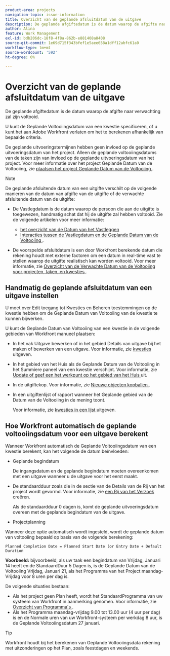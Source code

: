 ```yaml
---
product-area: projects
navigation-topic: issue-information
title: Overzicht van de geplande afsluitdatum van de uitgave
description: De geplande afgiftedatum is de datum waarop de afgifte naar verwachting zal zijn voltooid.
author: Alina
feature: Work Management
exl-id: bdb206dc-18f8-4f8a-862b-e881408a8408
source-git-commit: 1e69d715f343bfef1e5aee658a1dff12abfc61a0
workflow-type: tm+mt
source-wordcount: '592'
ht-degree: 0%

---
```


# Overzicht van de geplande afsluitdatum van de uitgave

De geplande afgiftedatum is de datum waarop de afgifte naar verwachting zal zijn voltooid.

U kunt de Geplande Voltooiingsdatum van een kwestie specificeren, of u kunt het aan Adobe Workfront verlaten om het te berekenen afhankelijk van bepaalde criteria.

De geplande uitvoeringstermijnen hebben geen invloed op de geplande uitvoeringsdatum van het project. Alleen de geplande voltooiingsdatums van de taken zijn van invloed op de geplande uitvoeringsdatum van het project. Voor meer informatie over het project Geplande Datum van de Voltooiing, zie [ plaatsen het project Geplande Datum van de Voltooiing ](../../../manage-work/projects/planning-a-project/project-planned-completion-date.md).

>[!NOTE]
>
>De geplande afsluitende datum van een uitgifte verschilt op de volgende manieren van de datum van afgifte van de uitgifte of de verwachte afsluitende datum van de uitgifte:
>
>* De Vastlegdatum is de datum waarop de persoon die aan de uitgifte is toegewezen, handmatig schat dat hij de uitgifte zal hebben voltooid. Zie de volgende artikelen voor meer informatie:
>
>   * [ het overzicht van de Datum van het Vastleggen ](../../../manage-work/projects/updating-work-in-a-project/overview-of-commit-dates.md)
>   * [ Interacties tussen de Vastlegdatum en de Geplande Datum van de Voltooiing ](../../../manage-work/projects/updating-work-in-a-project/interactions-between-commit-and-planned-completion-dates.md).
>
>* De voorspelde afsluitdatum is een door Workfront berekende datum die rekening houdt met externe factoren om een datum in real-time vast te stellen waarop de uitgifte realistisch kan worden voltooid. Voor meer informatie, zie [ Overzicht van de Verwachte Datum van de Voltooiing voor projecten, taken, en kwesties ](../../../manage-work/projects/planning-a-project/project-projected-completion-date.md).
>

## Handmatig de geplande afsluitdatum van een uitgave instellen

U moet over Edit toegang tot Kwesties en Beheren toestemmingen op de kwestie hebben om de Geplande Datum van Voltooiing van de kwestie te kunnen bijwerken.

U kunt de Geplande Datum van Voltooiing van een kwestie in de volgende gebieden van Workfront manueel plaatsen:

* In het vak Uitgave bewerken of in het gebied Details van uitgave bij het maken of bewerken van een uitgave. Voor informatie, zie [ kwesties ](../../../manage-work/issues/manage-issues/edit-issues.md) uitgeven.
* In het gebied van het Huis als de Geplande Datum van de Voltooiing in het Summiere paneel van een kwestie verschijnt. Voor informatie, zie [ Update of geef een het werkpunt op het gebied van het Huis ](../../../workfront-basics/using-home/using-the-home-area/update-and-edit-work-item-home.md) uit.
* In de uitgiftekop. Voor informatie, zie [ Nieuwe objecten kopballen ](../../../workfront-basics/the-new-workfront-experience/new-object-headers.md).
* In een uitgiftenlijst of rapport wanneer het Geplande gebied van de Datum van de Voltooiing in de mening toont.

  Voor informatie, zie [ kwesties in een lijst ](../../../manage-work/issues/manage-issues/edit-issues-in-a-list.md) uitgeven.

## Hoe Workfront automatisch de geplande voltooiingsdatum voor een uitgave berekent

Wanneer Workfront automatisch de Geplande Voltooiingsdatum van een kwestie berekent, kan het volgende de datum beïnvloeden:

* Geplande begindatum

  De ingangsdatum en de geplande begindatum moeten overeenkomen met een uitgave wanneer u de uitgave voor het eerst maakt.

* De standaardduur zoals die in de sectie van de Details van de Rij van het project wordt gevormd. Voor informatie, zie [ een Rij van het Verzoek ](../../../manage-work/requests/create-and-manage-request-queues/create-request-queue.md) creëren.

  Als de standaardduur 0 dagen is, komt de geplande uitvoeringsdatum overeen met de geplande begindatum van de uitgave.

* Projectplanning

Wanneer deze optie automatisch wordt ingesteld, wordt de geplande datum van voltooiing bepaald op basis van de volgende berekening:

```
Planned Completion Date = Planned Start Date (or Entry Date + Default Duration
```

**Voorbeeld:** bijvoorbeeld, als uw taak een begindatum van Vrijdag, Januari 14 heeft en de StandaardDuur 5 Dagen is, is de Geplande Datum van de Voltooiing Vrijdag, Januari 21, als het Programma van het Project maandag-Vrijdag voor 8 uren per dag is.

De volgende situaties bestaan:

* Als het project geen Plan heeft, wordt het StandaardProgramma van uw systeem van Workfront in aanmerking genomen. Voor informatie, zie [ Overzicht van Programma&#39;s ](../../../administration-and-setup/set-up-workfront/configure-timesheets-schedules/schedules-overview.md).
* Als het Programma maandag-vrijdag 9.00 tot 13.00 uur (4 uur per dag) is en de Normale uren van uw Workfront-systeem per werkdag 8 uur, is de Geplande Voltooiingsdatum 27 januari.

>[!TIP]
>
>Workfront houdt bij het berekenen van Geplande Voltooiingsdata rekening met uitzonderingen op het Plan, zoals feestdagen en weekends.


